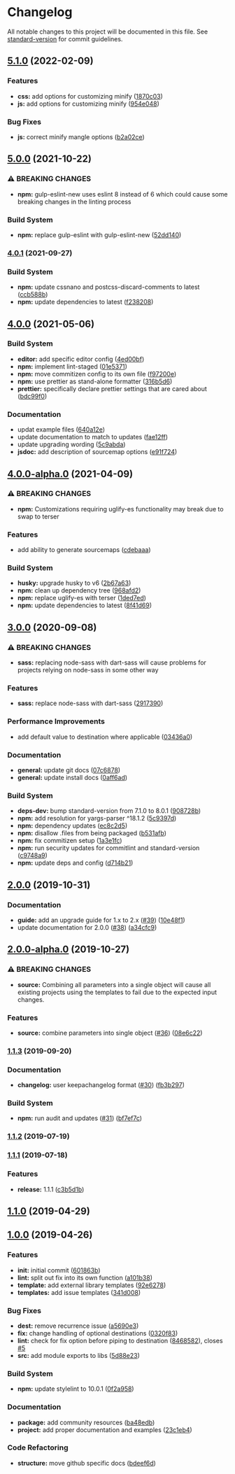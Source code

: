 # Changelog

All notable changes to this project will be documented in this file. See [standard-version](https://github.com/conventional-changelog/standard-version) for commit guidelines.

## [5.1.0](https://github.com/coldfrontlabs/gulp-templates/compare/v5.0.0...v5.1.0) (2022-02-09)


### Features

* **css:** add options for customizing minify ([1870c03](https://github.com/coldfrontlabs/gulp-templates/commit/1870c03c9030fe59ce33d70f064efbfd39647361))
* **js:** add options for customizing minify ([954e048](https://github.com/coldfrontlabs/gulp-templates/commit/954e0484469119bee0942db948dc063a4b690e95))


### Bug Fixes

* **js:** correct minify mangle options ([b2a02ce](https://github.com/coldfrontlabs/gulp-templates/commit/b2a02ce84f2240a4059b4393e49373910cea6584))

## [5.0.0](https://github.com/coldfrontlabs/gulp-templates/compare/v4.0.1...v5.0.0) (2021-10-22)


### ⚠ BREAKING CHANGES

* **npm:** gulp-eslint-new uses eslint 8 instead of 6 which could cause some breaking changes
in the linting process

### Build System

* **npm:** replace gulp-eslint with gulp-eslint-new ([52dd140](https://github.com/coldfrontlabs/gulp-templates/commit/52dd14011d8678582c848931d1bc92acd01a43f5))

### [4.0.1](https://github.com/coldfrontlabs/gulp-templates/compare/v4.0.0...v4.0.1) (2021-09-27)


### Build System

* **npm:** update cssnano and postcss-discard-comments to latest ([ccb588b](https://github.com/coldfrontlabs/gulp-templates/commit/ccb588be781c68f01bfe2b7256632d71d44f3558))
* **npm:** update dependencies to latest ([f238208](https://github.com/coldfrontlabs/gulp-templates/commit/f23820839e2b735207a85c4d2d2fc20246d2253f))

## [4.0.0](https://github.com/coldfrontlabs/gulp-templates/compare/v4.0.0-alpha.0...v4.0.0) (2021-05-06)


### Build System

* **editor:** add specific editor config ([4ed00bf](https://github.com/coldfrontlabs/gulp-templates/commit/4ed00bf4ae61ed856cc67e637822c395eaddf4ea))
* **npm:** implement lint-staged ([01e5371](https://github.com/coldfrontlabs/gulp-templates/commit/01e5371d0807c46bce4376278e61c56ae7c8354c))
* **npm:** move commitizen config to its own file ([f97200e](https://github.com/coldfrontlabs/gulp-templates/commit/f97200e53fdbc6a8c05aa8aac4b13a986ac44c56))
* **npm:** use prettier as stand-alone formatter ([316b5d6](https://github.com/coldfrontlabs/gulp-templates/commit/316b5d6326e1a494de1e53c8f883c6a51eddd0d8))
* **prettier:** specifically declare prettier settings that are cared about ([bdc99f0](https://github.com/coldfrontlabs/gulp-templates/commit/bdc99f0000467baae64481548a3c85233a600674))


### Documentation

* updat example files ([640a12e](https://github.com/coldfrontlabs/gulp-templates/commit/640a12eba322e7f944824a6ce0f42605f82b4631))
* update documentation to match to updates ([fae12ff](https://github.com/coldfrontlabs/gulp-templates/commit/fae12ff01a49c0ca85abcc62bd59cacddbacc29b))
* update upgrading wording ([5c9abda](https://github.com/coldfrontlabs/gulp-templates/commit/5c9abda976f7824e575f6f4bd82da223b46448dc))
* **jsdoc:** add description of sourcemap options ([e91f724](https://github.com/coldfrontlabs/gulp-templates/commit/e91f7247fec025672f20dbd5507d38205c8cfc39))

## [4.0.0-alpha.0](https://github.com/coldfrontlabs/gulp-templates/compare/v3.0.0...v4.0.0-alpha.0) (2021-04-09)


### ⚠ BREAKING CHANGES

* **npm:** Customizations requiring uglify-es functionality may break due to swap to terser

### Features

* add ability to generate sourcemaps ([cdebaaa](https://github.com/coldfrontlabs/gulp-templates/commit/cdebaaa91e60cce4f6bb0505754e29572a4dece4))


### Build System

* **husky:** upgrade husky to v6 ([2b67a63](https://github.com/coldfrontlabs/gulp-templates/commit/2b67a63a111a476f6cef1a2ac7bfc4ba4c81d88b))
* **npm:** clean up dependency tree ([968afd2](https://github.com/coldfrontlabs/gulp-templates/commit/968afd2bc00c2c699d6a49d44c48120920b3a69d))
* **npm:** replace uglify-es with terser ([1ded7ed](https://github.com/coldfrontlabs/gulp-templates/commit/1ded7ed4450beafb3fd792a0dcd9d7a226f75b57))
* **npm:** update dependencies to latest ([8f41d69](https://github.com/coldfrontlabs/gulp-templates/commit/8f41d69f6f928136d1171566f4316dd4a8a64eb3))

## [3.0.0](https://github.com/coldfrontlabs/gulp-templates/compare/v2.0.0...v3.0.0) (2020-09-08)


### ⚠ BREAKING CHANGES

* **sass:** replacing node-sass with dart-sass will cause problems for projects relying on node-sass in some other way

### Features

* **sass:** replace node-sass with dart-sass ([2917390](https://github.com/coldfrontlabs/gulp-templates/commit/29173901abce8758e88da2fc4bc652b27a301d4c))


### Performance Improvements

* add default value to destination where applicable ([03436a0](https://github.com/coldfrontlabs/gulp-templates/commit/03436a049c699a16197f14508725a46e609d23da))


### Documentation

* **general:** update git docs ([07c6878](https://github.com/coldfrontlabs/gulp-templates/commit/07c6878cbfac71c0805834157c49cd01dc9f9aeb))
* **general:** update install docs ([0aff6ad](https://github.com/coldfrontlabs/gulp-templates/commit/0aff6ad760099f151d958fb886e515877df904a8))


### Build System

* **deps-dev:** bump standard-version from 7.1.0 to 8.0.1 ([908728b](https://github.com/coldfrontlabs/gulp-templates/commit/908728b21e2d18ae2eea577be454c6d2920b363f))
* **npm:** add resolution for yargs-parser ^18.1.2 ([5c9397d](https://github.com/coldfrontlabs/gulp-templates/commit/5c9397dc81228b72703165f3cbb2669b32bdfd50))
* **npm:** dependency updates ([ec8c2d5](https://github.com/coldfrontlabs/gulp-templates/commit/ec8c2d56ae967396bc7a77f5eec909196adc489c))
* **npm:** disallow .files from being packaged ([b531afb](https://github.com/coldfrontlabs/gulp-templates/commit/b531afb58bc3163efcac108197669c28653aa08f))
* **npm:** fix commitizen setup ([1a3e1fc](https://github.com/coldfrontlabs/gulp-templates/commit/1a3e1fcda9833874c4e4a09f6e7fd8e068cec7d1))
* **npm:** run security updates for commitlint and standard-version ([c9748a9](https://github.com/coldfrontlabs/gulp-templates/commit/c9748a945e4ff96ecd8332f56793d71122f9b184))
* **npm:** update deps and config ([d714b21](https://github.com/coldfrontlabs/gulp-templates/commit/d714b211aaf70117f928011047032ebe774aebad))

## [2.0.0](https://github.com/coldfrontlabs/gulp-templates/compare/v2.0.0-alpha.0...v2.0.0) (2019-10-31)


### Documentation

* **guide:** add an upgrade guide for 1.x to 2.x ([#39](https://github.com/coldfrontlabs/gulp-templates/issues/39)) ([10e48f1](https://github.com/coldfrontlabs/gulp-templates/commit/10e48f187726cccb5d61adcdbb240db8580b6522))
* update documentation for 2.0.0 ([#38](https://github.com/coldfrontlabs/gulp-templates/issues/38)) ([a34cfc9](https://github.com/coldfrontlabs/gulp-templates/commit/a34cfc9a4740667ec9730df7bbec0403901283db))

## [2.0.0-alpha.0](https://github.com/coldfrontlabs/gulp-templates/compare/v1.2.0...v2.0.0-alpha.0) (2019-10-27)


### ⚠ BREAKING CHANGES

* **source:** Combining all parameters into a single object will cause all existing projects using the templates to fail due to the expected input changes.

### Features

* **source:** combine parameters into single object ([#36](https://github.com/coldfrontlabs/gulp-templates/issues/36)) ([08e6c22](https://github.com/coldfrontlabs/gulp-templates/commit/08e6c22dc033be51bcd57a43e636988607e7dd80))

### [1.1.3](https://github.com/coldfrontlabs/gulp-templates/compare/v1.1.2...v1.1.3) (2019-09-20)


### Documentation

* **changelog:** user keepachangelog format ([#30](https://github.com/coldfrontlabs/gulp-templates/issues/30)) ([fb3b297](https://github.com/coldfrontlabs/gulp-templates/commit/fb3b2972790b3e6f68b2e7e23f53cbde5b428d89))


### Build System

* **npm:** run audit and updates ([#31](https://github.com/coldfrontlabs/gulp-templates/issues/31)) ([bf7ef7c](https://github.com/coldfrontlabs/gulp-templates/commit/bf7ef7c7678080571f61edb639cc97ba9a5f906e))

### [1.1.2](https://github.com/coldfrontlabs/gulp-templates/compare/v1.1.1...v1.1.2) (2019-07-19)

### [1.1.1](https://github.com/coldfrontlabs/gulp-templates/compare/v1.1.0...v1.1.1) (2019-07-18)


### Features

* **release:** 1.1.1 ([c3b5d1b](https://github.com/coldfrontlabs/gulp-templates/commit/c3b5d1b702648a49133cc383f24b7cc0d62feef5))

## [1.1.0](https://github.com/coldfrontlabs/gulp-templates/compare/v1.0.0...v1.1.0) (2019-04-29)

## [1.0.0](https://github.com/coldfrontlabs/gulp-templates/compare/601863bce51a2a6e90aa0a6cc1be3392ee406767...v1.0.0) (2019-04-26)


### Features

* **init:** initial commit ([601863b](https://github.com/coldfrontlabs/gulp-templates/commit/601863bce51a2a6e90aa0a6cc1be3392ee406767))
* **lint:** split out fix into its own function ([a101b38](https://github.com/coldfrontlabs/gulp-templates/commit/a101b38425bda8a57cc7c620e0124f6034a42e3f))
* **template:** add external library templates ([92e6278](https://github.com/coldfrontlabs/gulp-templates/commit/92e6278787424aee561130325da9a2c3b0af0929))
* **templates:** add issue templates ([341d008](https://github.com/coldfrontlabs/gulp-templates/commit/341d008e4fb5aae4f24f4776954eeca1cdd42ac8))


### Bug Fixes

* **dest:** remove recurrence issue ([a5690e3](https://github.com/coldfrontlabs/gulp-templates/commit/a5690e3f26b709c95eff35dbcab25b932ae8befe))
* **fix:** change handling of optional destinations ([0320f83](https://github.com/coldfrontlabs/gulp-templates/commit/0320f836e030d07dc0170ddf58e47eb9579adf50))
* **lint:** check for fix option before piping to destination ([8468582](https://github.com/coldfrontlabs/gulp-templates/commit/84685824f66528159c40ba52bda7a5af1fc37abe)), closes [#5](https://github.com/coldfrontlabs/gulp-templates/issues/5)
* **src:** add module exports to libs ([5d88e23](https://github.com/coldfrontlabs/gulp-templates/commit/5d88e23fc200d8646bbde48471d82449b10b2b5d))


### Build System

* **npm:** update stylelint to 10.0.1 ([0f2a958](https://github.com/coldfrontlabs/gulp-templates/commit/0f2a9584bfbcb860cb0dfc72bf73e8ca7703cc80))


### Documentation

* **package:** add community resources ([ba48edb](https://github.com/coldfrontlabs/gulp-templates/commit/ba48edb9cfc997e3a40830da0e4617241423e676))
* **project:** add proper documentation and examples ([23c1eb4](https://github.com/coldfrontlabs/gulp-templates/commit/23c1eb42fa1bda5f3d95046fb5b2777fc62d8ba3))


### Code Refactoring

* **structure:** move github specific docs ([bdeef6d](https://github.com/coldfrontlabs/gulp-templates/commit/bdeef6dff70bc715d8852a46c639f8399196684a))
